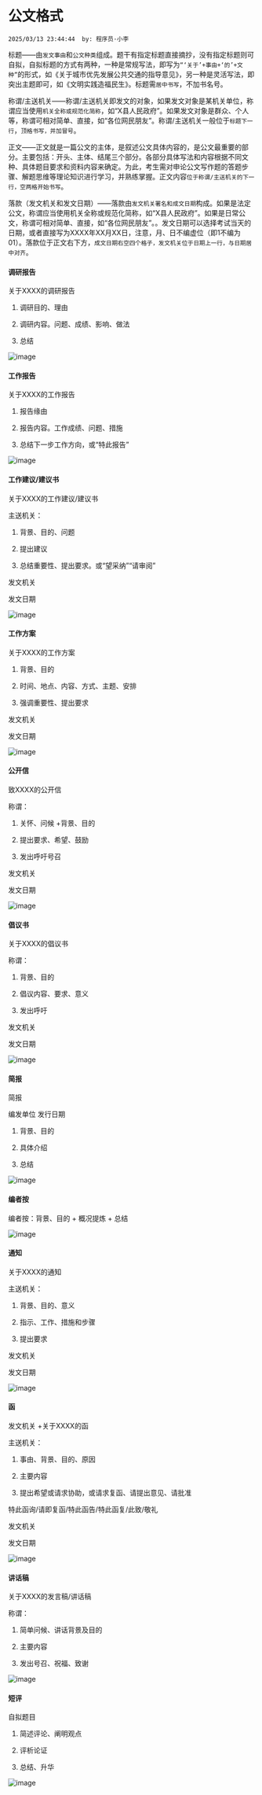 # 公文格式
`2025/03/13 23:44:44  by: 程序员·小李`

标题——由`发文事由`和`公文种类`组成。题干有指定标题直接摘抄，没有指定标题则可自拟，自拟标题的方式有两种，一种是常规写法，即写为`“‘关于’+事由+‘的’+文种”`的形式，如《关于城市优先发展公共交通的指导意见》，另一种是灵活写法，即突出主题即可，如《文明实践造福民生》。标题需`居中书写`，不加书名号。

称谓/主送机关——称谓/主送机关即发文的对象，如果发文对象是某机关单位，称谓应当使用`机关全称或规范化简称`，如“X县人民政府”。如果发文对象是群众、个人等，称谓可相对简单、直接，如“各位网民朋友”。称谓/主送机关一般位于`标题下一行`，`顶格书写，并加冒号`。

正文——正文就是一篇公文的主体，是叙述公文具体内容的，是公文最重要的部分。主要包括：开头、主体、结尾三个部分。各部分具体写法和内容根据不同文种、具体题目要求和资料内容来确定。为此，考生需对申论公文写作题的答题步骤、解题思维等理论知识进行学习，并熟练掌握。正文内容`位于称谓/主送机关的下一行，空两格开始书写`。

落款（发文机关和发文日期）——落款由`发文机关署名和成文日期`构成。如果是法定公文，称谓应当使用机关全称或规范化简称，如“X县人民政府”。如果是日常公文，称谓可相对简单、直接，如“各位网民朋友”。。发文日期可以选择考试当天的日期，或者直接写为XXXX年XX月XX日，注意，月、日不编虚位（即1不编为01）。落款位于正文右下方，`成文日期右空四个格子，发文机关位于日期上一行，与日期居中对齐`。


#### 调研报告

关于XXXX的调研报告

1. 调研目的、理由

2. 调研内容。问题、成绩、影响、做法

3. 总结

![image](公文格式\6688e85b-dc1c-444e-94b4-7b554854ee04.png) 


#### 工作报告

关于XXXX的工作报告

1. 报告缘由

2. 报告内容。工作成绩、问题、措施

3. 总结下一步工作方向，或“特此报告”

![image](公文格式\945798d0-fd47-4812-9320-604b994a597c.png) 


#### 工作建议/建议书

关于XXXX的工作建议/建议书

主送机关：

1. 背景、目的、问题

2. 提出建议

3. 总结重要性、提出要求。或“望采纳”“请审阅”

发文机关

发文日期

![image](公文格式\5645d08c-6b12-4a68-bf03-e6a2fbdda3c0.png)


#### 工作方案


关于XXXX的工作方案

1. 背景、目的

2. 时间、地点、内容、方式、主题、安排

3. 强调重要性、提出要求

发文机关

发文日期

![image](公文格式\4ff2ab48-32d2-479b-8a30-38ed7a22d520.png) 


#### 公开信

致XXXX的公开信

称谓：

1. 关怀、问候 +背景、目的

2. 提出要求、希望、鼓励

3. 发出呼吁号召

发文机关

发文日期

![image](公文格式\e0e4cc07-9f88-4269-bf3f-5da67a6a5ac5.png) 


#### 倡议书

关于XXXX的倡议书

称谓：

1. 背景、目的

2. 倡议内容、要求、意义

3. 发出呼吁

发文机关

发文日期

![image](公文格式\dd19efcd-f9c9-42ae-8b59-46269ceb80fd.png) 


#### 简报

简报

编发单位  发行日期

1. 背景、目的

2. 具体介绍

3. 总结

![image](公文格式\ac2cf15f-03cf-4ec4-9e1a-cb86ff6300de.png) 


#### 编者按

编者按：背景、目的 + 概况提炼 + 总结

![image](公文格式\9b25b5b8-071f-41cb-8a6f-3ce90d6060fd.png)


#### 通知

关于XXXX的通知

主送机关：

1. 背景、目的、意义

2. 指示、工作、措施和步骤

3. 提出要求

发文机关

发文日期

![image](公文格式\d477d792-9dfe-480b-ad64-3e167a212b3f.png)


#### 函

发文机关 +关于XXXX的函

主送机关：

1. 事由、背景、目的、原因

2. 主要内容

3. 提出希望或请求协助，或请求复函、请提出意见、请批准

特此函询/请即复函/特此函告/特此函复/此致/敬礼

发文机关

发文日期

![image](公文格式\f2fe8fe0-c105-4cd5-85b5-5877725684ce.png)


#### 讲话稿

关于XXXX的发言稿/讲话稿

称谓：

1. 简单问候、讲话背景及目的

2. 主要内容

3. 发出号召、祝福、致谢

![image](公文格式\84a45c37-c8cb-4f67-87ab-204632ca76f0.png)


#### 短评

自拟题目

1. 简述评论、阐明观点

2. 评析论证

3. 总结、升华

![image](公文格式\ef6e0c4c-fe5a-4055-9af8-180e02ac1108.png)